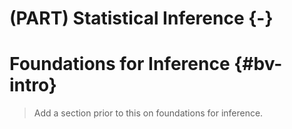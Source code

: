 
# (PART) Statistical Inference {-}

# Foundations for Inference {#bv-intro}

> Add a section prior to this on foundations for inference. 


